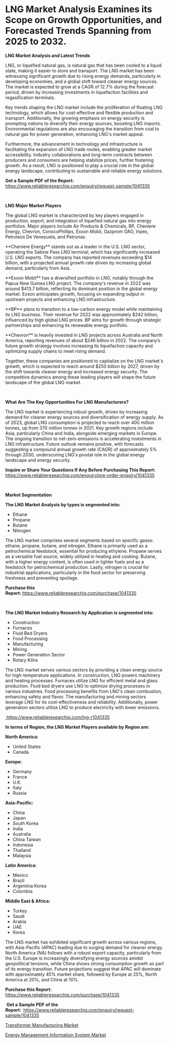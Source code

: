 <p><h1>LNG Market Analysis Examines its Scope on Growth Opportunities, and Forecasted Trends Spanning from 2025 to 2032.</h1></p><p><strong>LNG Market Analysis and Latest Trends</strong></p>
<p><p>LNG, or liquefied natural gas, is natural gas that has been cooled to a liquid state, making it easier to store and transport. The LNG market has been witnessing significant growth due to rising energy demands, particularly in developing economies, and a global shift toward cleaner energy sources. The market is expected to grow at a CAGR of 12.7% during the forecast period, driven by increasing investments in liquefaction facilities and regasification terminals.</p><p>Key trends shaping the LNG market include the proliferation of floating LNG technology, which allows for cost-effective and flexible production and transport. Additionally, the growing emphasis on energy security is prompting nations to diversify their energy sources, boosting LNG imports. Environmental regulations are also encouraging the transition from coal to natural gas for power generation, enhancing LNG's market appeal.</p><p>Furthermore, the advancement in technology and infrastructure is facilitating the expansion of LNG trade routes, enabling greater market accessibility. Industry collaborations and long-term contracts between producers and consumers are helping stabilize prices, further fostering growth. As a result, LNG is positioned to play a crucial role in the global energy landscape, contributing to sustainable and reliable energy solutions.</p></p>
<p><strong>Get a Sample PDF of the Report:&nbsp;</strong> <a href="https://www.reliableresearchiq.com/enquiry/request-sample/1041335?utm_campaign=1834&utm_medium=2&utm_source=Github&utm_content=ia&utm_term=13022025&utm_id=lng">https://www.reliableresearchiq.com/enquiry/request-sample/1041335</a></p>
<p>&nbsp;</p>
<p><strong>LNG Major Market Players</strong></p>
<p><p>The global LNG market is characterized by key players engaged in production, export, and integration of liquefied natural gas into energy portfolios. Major players include Air Products & Chemicals, BP, Cheniere Energy, Chevron, ConocoPhillips, Exxon Mobil, Gazprom OAO, Inpex, Petroleos De Venezuela, and Petronas. </p><p>**Cheniere Energy** stands out as a leader in the U.S. LNG sector, operating the Sabine Pass LNG terminal, which has significantly increased U.S. LNG exports. The company has reported revenues exceeding $14 billion, with a projected annual growth rate driven by increasing global demand, particularly from Asia.</p><p>**Exxon Mobil** has a diversified portfolio in LNG, notably through the Papua New Guinea LNG project. The company's revenue in 2022 was around $413.7 billion, reflecting its dominant position in the global energy market. Exxon anticipates growth, focusing on expanding output in upstream projects and enhancing LNG infrastructure.</p><p>**BP** plans to transition to a low-carbon energy model while maintaining its LNG business. Their revenue for 2022 was approximately $242 billion, influenced by high global LNG prices. BP aims for growth through strategic partnerships and enhancing its renewable energy portfolio.</p><p>**Chevron** is heavily invested in LNG projects across Australia and North America, reporting revenues of about $246 billion in 2022. The company’s future growth strategy involves increasing its liquefaction capacity and optimizing supply chains to meet rising demand.</p><p>Together, these companies are positioned to capitalize on the LNG market's growth, which is expected to reach around $250 billion by 2027, driven by the shift towards cleaner energy and increased energy security. The competitive dynamics among these leading players will shape the future landscape of the global LNG market.</p></p>
<p>&nbsp;</p>
<p><strong>What Are The Key Opportunities For LNG Manufacturers?</strong></p>
<p><p>The LNG market is experiencing robust growth, driven by increasing demand for cleaner energy sources and diversification of energy supply. As of 2023, global LNG consumption is projected to reach over 400 million tonnes, up from 370 million tonnes in 2021. Key growth regions include Asia, particularly China and India, alongside emerging markets in Europe. The ongoing transition to net-zero emissions is accelerating investments in LNG infrastructure. Future outlook remains positive, with forecasts suggesting a compound annual growth rate (CAGR) of approximately 5% through 2030, underscoring LNG's pivotal role in the global energy landscape and energy security.</p></p>
<p><strong>Inquire or Share Your Questions If Any Before Purchasing This Report:</strong> <a href="https://www.reliableresearchiq.com/enquiry/pre-order-enquiry/1041335?utm_campaign=1834&utm_medium=2&utm_source=Github&utm_content=ia&utm_term=13022025&utm_id=lng">https://www.reliableresearchiq.com/enquiry/pre-order-enquiry/1041335</a></p>
<p>&nbsp;</p>
<p><strong>Market Segmentation</strong></p>
<p><strong>The LNG Market Analysis by types is segmented into:</strong></p>
<p><ul><li>Ethane</li><li>Propane</li><li>Butane</li><li>Nitrogen</li></ul></p>
<p><p>The LNG market comprises several segments based on specific gases: ethane, propane, butane, and nitrogen. Ethane is primarily used as a petrochemical feedstock, essential for producing ethylene. Propane serves as a versatile fuel source, widely utilized in heating and cooking. Butane, with a higher energy content, is often used in lighter fuels and as a feedstock for petrochemical production. Lastly, nitrogen is crucial for industrial applications, particularly in the food sector for preserving freshness and preventing spoilage.</p></p>
<p><strong>Purchase this Report:&nbsp;</strong><a href="https://www.reliableresearchiq.com/purchase/1041335?utm_campaign=1834&utm_medium=2&utm_source=Github&utm_content=ia&utm_term=13022025&utm_id=lng">https://www.reliableresearchiq.com/purchase/1041335</a></p>
<p>&nbsp;</p>
<p><strong>The LNG Market Industry Research by Application is segmented into:</strong></p>
<p><ul><li>Construction</li><li>Furnaces</li><li>Fluid Bed Dryers</li><li>Food Processing</li><li>Manufacturing</li><li>Mining</li><li>Power Generation Sector</li><li>Rotary Kilns</li></ul></p>
<p><p>The LNG market serves various sectors by providing a clean energy source for high-temperature applications. In construction, LNG powers machinery and heating processes. Furnaces utilize LNG for efficient metal and glass production. Fluid bed dryers use LNG to optimize drying processes in various industries. Food processing benefits from LNG's clean combustion, enhancing safety and flavor. The manufacturing and mining sectors leverage LNG for its cost-effectiveness and reliability. Additionally, power generation sectors utilize LNG to produce electricity with lower emissions.</p></p>
<p><a href="https://www.reliableresearchiq.com/lng-r1041335?utm_campaign=1834&utm_medium=2&utm_source=Github&utm_content=ia&utm_term=13022025&utm_id=lng">&nbsp;https://www.reliableresearchiq.com/lng-r1041335</a></p>
<p><strong>In terms of Region, the LNG Market Players available by Region are:</strong></p>
<p>
    <p> <strong> North America: </strong>
        <ul>
            <li>United States</li>
            <li>Canada</li>
        </ul>
        </p> 
    <p> <strong> Europe: </strong>
        <ul>
            <li>Germany</li>
            <li>France</li>
            <li>U.K.</li>
            <li>Italy</li>
            <li>Russia</li>
        </ul>
        </p> 
    <p> <strong> Asia-Pacific: </strong>
        <ul>
            <li>China</li>
            <li>Japan</li>
            <li>South Korea</li>
            <li>India</li>
            <li>Australia</li>
            <li>China Taiwan</li>
            <li>Indonesia</li>
            <li>Thailand</li>
            <li>Malaysia</li>
        </ul>
        </p> 
    <p> <strong> Latin America: </strong>
        <ul>
            <li>Mexico</li>
            <li>Brazil</li>
            <li>Argentina Korea</li>
            <li>Colombia</li>
        </ul>
        </p> 
    <p> <strong> Middle East & Africa: </strong>
        <ul>
            <li>Turkey</li>
            <li>Saudi</li>
            <li>Arabia</li>
            <li>UAE</li>
            <li>Korea</li>
        </ul>
    </p>
    </p>
<p><p>The LNG market has exhibited significant growth across various regions, with Asia-Pacific (APAC) leading due to surging demand for cleaner energy. North America (NA) follows with a robust export capacity, particularly from the U.S. Europe is increasingly diversifying energy sources amidst geopolitical tensions, while China shows strong consumption growth as part of its energy transition. Future projections suggest that APAC will dominate with approximately 45% market share, followed by Europe at 25%, North America at 20%, and China at 10%.</p></p>
<p><strong>Purchase this Report: </strong><a href="https://www.reliableresearchiq.com/purchase/1041335?utm_campaign=1834&utm_medium=2&utm_source=Github&utm_content=ia&utm_term=13022025&utm_id=lng">https://www.reliableresearchiq.com/purchase/1041335</a></p>
<p>&nbsp;<strong>Get a Sample PDF of the Report:&nbsp;&nbsp;</strong><a href="https://www.reliableresearchiq.com/enquiry/request-sample/1041335?utm_campaign=1834&utm_medium=2&utm_source=Github&utm_content=ia&utm_term=13022025&utm_id=lng">https://www.reliableresearchiq.com/enquiry/request-sample/1041335</a></p>
<p><strong></strong></p>
<p><p><a href="https://github.com/storcweithzg/Market-Research-Report-List-1/blob/main/transformer-manufacturing-market.md?utm_campaign=1834&utm_medium=2&utm_source=Github&utm_content=ia&utm_term=13022025&utm_id=lng">Transformer Manufacturing Market</a></p><p><a href="https://github.com/seibttullyjh/Market-Research-Report-List-1/blob/main/energy-management-information-system-market.md?utm_campaign=1834&utm_medium=2&utm_source=Github&utm_content=ia&utm_term=13022025&utm_id=lng">Energy Management Information System Market</a></p></p>